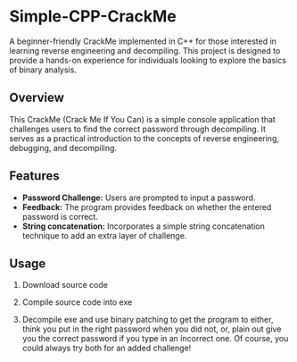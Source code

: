 # Simple-CPP-CrackMe

A beginner-friendly CrackMe implemented in C++ for those interested in learning reverse engineering and decompiling. This project is designed to provide a hands-on experience for individuals looking to explore the basics of binary analysis.

## Overview

This CrackMe (Crack Me If You Can) is a simple console application that challenges users to find the correct password through decompiling. It serves as a practical introduction to the concepts of reverse engineering, debugging, and decompiling.

## Features

- **Password Challenge:** Users are prompted to input a password.
- **Feedback:** The program provides feedback on whether the entered password is correct.
- **String concatenation:** Incorporates a simple string concatenation technique to add an extra layer of challenge.

## Usage

1. Download source code

2. Compile source code into exe

3. Decompile exe and use binary patching to get the program to either, think you put in the right password when you did not, or, plain out give you the correct password if you type in an incorrect one. Of course, you could always try both for an added challenge!
